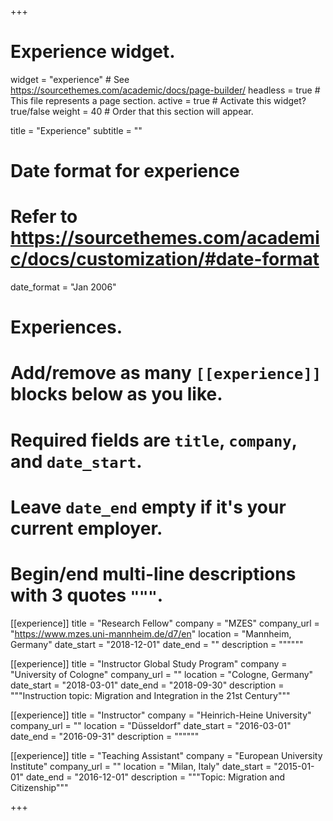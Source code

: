 +++
# Experience widget.
widget = "experience"  # See https://sourcethemes.com/academic/docs/page-builder/
headless = true  # This file represents a page section.
active = true  # Activate this widget? true/false
weight = 40  # Order that this section will appear.

title = "Experience"
subtitle = ""

# Date format for experience
#   Refer to https://sourcethemes.com/academic/docs/customization/#date-format
date_format = "Jan 2006"

# Experiences.
#   Add/remove as many `[[experience]]` blocks below as you like.
#   Required fields are `title`, `company`, and `date_start`.
#   Leave `date_end` empty if it's your current employer.
#   Begin/end multi-line descriptions with 3 quotes `"""`.
[[experience]]
  title = "Research Fellow"
  company = "MZES"
  company_url = "https://www.mzes.uni-mannheim.de/d7/en"
  location = "Mannheim, Germany"
  date_start = "2018-12-01"
  date_end = ""
  description = """"""

[[experience]]
  title = "Instructor Global Study Program"
  company = "University of Cologne"
  company_url = ""
  location = "Cologne, Germany"
  date_start = "2018-03-01"
  date_end = "2018-09-30"
  description = """Instruction topic: Migration and Integration in the 21st Century"""
  
[[experience]]
  title = "Instructor"
  company = "Heinrich-Heine University"
  company_url = ""
  location = "Düsseldorf"
  date_start = "2016-03-01"
  date_end = "2016-09-31"
  description = """"""

[[experience]]
  title = "Teaching Assistant"
  company = "European University Institute"
  company_url = ""
  location = "Milan, Italy"
  date_start = "2015-01-01"
  date_end = "2016-12-01"
  description = """Topic: Migration and Citizenship"""

+++
